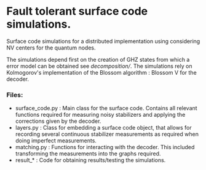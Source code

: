 # Fault tolerant surface code simulations.

Surface code simulations for a distributed implementation using considering NV centers
for the quantum nodes.

The simulations depend first on the creation of GHZ states from which a error model
can be obtained see *decomposition/*.
The simulations rely on Kolmogorov's implementation of the Blossom algorithm : Blossom V
for the decoder.


### Files:
* surface_code.py : Main class for the surface code. Contains all relevant functions
required for measuring noisy stabilizers and applying the corrections given by the decoder.
* layers.py : Class for embedding a surface code object, that allows for recording several
continuous stabilizer measurements as required when doing imperfect measurements.
* matching.py : Functions for interacting with the decoder. This included transforming the measurements into the graphs required.
* result_* : Code for obtaining results/testing the simulations.
